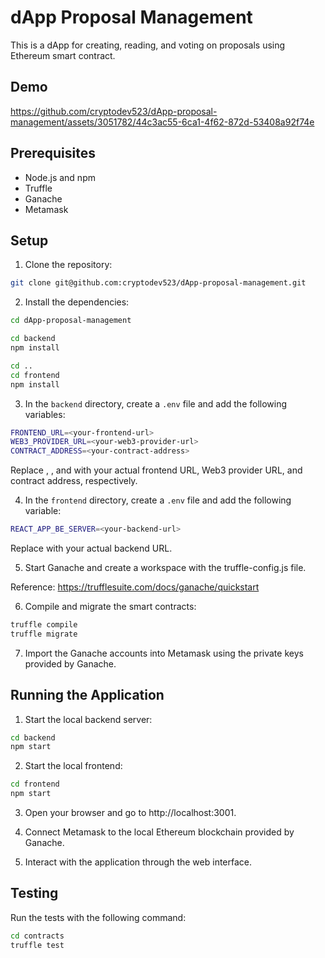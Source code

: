 # dApp Proposal Management

This is a dApp for creating, reading, and voting on proposals using Ethereum smart contract.

## Demo



https://github.com/cryptodev523/dApp-proposal-management/assets/3051782/44c3ac55-6ca1-4f62-872d-53408a92f74e



## Prerequisites

- Node.js and npm
- Truffle
- Ganache
- Metamask

## Setup

1. Clone the repository:

```bash
git clone git@github.com:cryptodev523/dApp-proposal-management.git
```

2. Install the dependencies:

```bash
cd dApp-proposal-management

cd backend
npm install

cd ..
cd frontend
npm install
```

3. In the `backend` directory, create a `.env` file and add the following variables:

```bash
FRONTEND_URL=<your-frontend-url>
WEB3_PROVIDER_URL=<your-web3-provider-url>
CONTRACT_ADDRESS=<your-contract-address>
```

Replace <your-frontend-url>, <your-web3-provider-url>, and <your-contract-address> with your actual frontend URL, Web3 provider URL, and contract address, respectively.

4. In the `frontend` directory, create a `.env` file and add the following variable:

```bash
REACT_APP_BE_SERVER=<your-backend-url>
```

Replace <your-backend-url> with your actual backend URL.

5. Start Ganache and create a workspace with the truffle-config.js file.

Reference: https://trufflesuite.com/docs/ganache/quickstart

6. Compile and migrate the smart contracts:

```bash
truffle compile
truffle migrate
```

7. Import the Ganache accounts into Metamask using the private keys provided by Ganache.

## Running the Application

1. Start the local backend server:

```bash
cd backend
npm start
```

2. Start the local frontend:

```bash
cd frontend
npm start
```

3. Open your browser and go to http://localhost:3001. 

4. Connect Metamask to the local Ethereum blockchain provided by Ganache.

5. Interact with the application through the web interface.

## Testing

Run the tests with the following command:

```bash
cd contracts
truffle test
```
